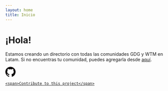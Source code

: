 ```yaml
---
layout: home
title: Inicio
---
```



# ¡Hola!

Estamos creando un directorio con todas las comunidades GDG y WTM en Latam. Si no encuentras tu comunidad, puedes agregarla desde [aquí](https://github.com/ComunidadLatam/events/edit/master/_data/communities.json).

<div class="contribute-button">
  <a href="https://github.com/ComunidadLatam/events">
    <svg viewBox="0 0 32.579 31.775" width="32px" height="32px">
      <path transform="translate(-136.32 -107.44)" d="M152.608,107.44a16.291,16.291,0,0,0-5.148,31.747c.815.149,1.112-.353,1.112-.785,0-.387-.014-1.411-.022-2.771-4.531.985-5.487-2.183-5.487-2.183a4.315,4.315,0,0,0-1.809-2.383c-1.479-1.011.112-.99.112-.99a3.42,3.42,0,0,1,2.495,1.678,3.468,3.468,0,0,0,4.741,1.354,3.482,3.482,0,0,1,1.034-2.178c-3.617-.411-7.42-1.808-7.42-8.051a6.3,6.3,0,0,1,1.677-4.371,5.852,5.852,0,0,1,.16-4.311s1.367-.438,4.479,1.67a15.448,15.448,0,0,1,8.156,0c3.11-2.108,4.475-1.67,4.475-1.67a5.854,5.854,0,0,1,.163,4.311A6.286,6.286,0,0,1,163,122.878c0,6.258-3.809,7.635-7.438,8.038a3.889,3.889,0,0,1,1.106,3.017c0,2.178-.02,3.935-.02,4.469,0,.435.294.942,1.12.783a16.292,16.292,0,0,0-5.16-31.745Z" fill="#0f0c0d" fill-rule="evenodd" data-name="Trazado 1"/>
    </svg>

    <span>Contribute to this project</span>
  </a>
</div>
